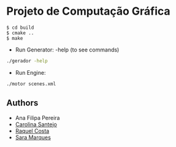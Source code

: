 # Projeto de Computação Gráfica

```
$ cd build
$ cmake ..
$ make
```
* Run Generator: -help (to see commands)
```bash
./gerador -help
```
* Run Engine:
```bash
./motor scenes.xml
```
## Authors
* Ana Filipa Pereira
* [Carolina Santejo](https://github.com/CarolinaSantejo)
* [Raquel Costa](https://github.com/chelesgaroth)
* [Sara Marques](https://github.com/haz145)
